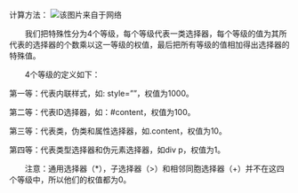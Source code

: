 计算方法：
![该图片来自于网络](http://www.nowamagic.net/csszone/images/priority_rules_1.jpg)


　　我们把特殊性分为4个等级，每个等级代表一类选择器，每个等级的值为其所代表的选择器的个数乘以这一等级的权值，最后把所有等级的值相加得出选择器的特殊值。

　　4个等级的定义如下：

第一等：代表内联样式，如: style=””，权值为1000。

第二等：代表ID选择器，如：#content，权值为100。

第三等：代表类，伪类和属性选择器，如.content，权值为10。

第四等：代表类型选择器和伪元素选择器，如div p，权值为1。

　　注意：通用选择器（*），子选择器（>）和相邻同胞选择器（+）并不在这四个等级中，所以他们的权值都为0。
